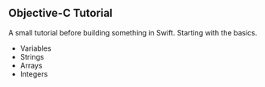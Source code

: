 Objective-C Tutorial
-----------

A small tutorial before building something in Swift. Starting with the basics.

- Variables
- Strings
- Arrays
- Integers